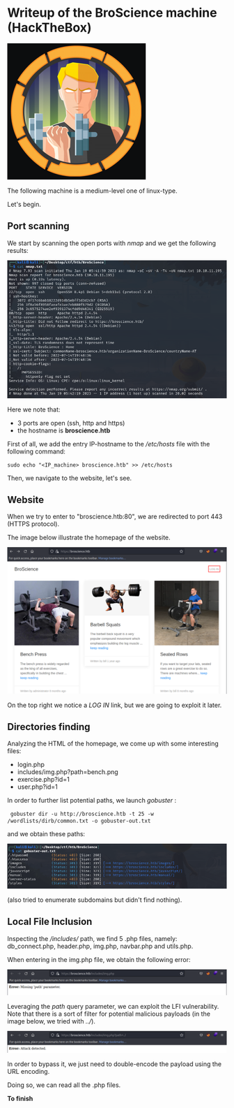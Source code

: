 # Writeup of the BroScience machine (HackTheBox)

![logo_machine](/images/htb_broscience/logo_machine.png?raw=true)

The following machine is a medium-level one of linux-type.

Let's begin.

## Port scanning

We start by scanning the open ports with *nmap* and we get the following results:

![nmap_results](/images/htb_broscience/nmap.png?raw=true)

Here we note that:
  * 3 ports are open (ssh, http and https)
  * the hostname is **broscience.htb**


First of all, we add the entry IP-hostname to the */etc/hosts* file with the following command:

```
sudo echo "<IP_machine> broscience.htb" >> /etc/hosts  
```

  
Then, we navigate to the website, let's see. 
 
## Website
 
When we try to enter to "broscience.htb:80", we are redirected to port 443 (HTTPS protocol).

The image below illustrate the homepage of the website.

![homepage](/images/htb_broscience/homepage.png?raw=true)
 
 On the top right we notice a *LOG IN* link, but we are going to exploit it later. 
 
 
## Directories finding
 
Analyzing the HTML of the homepage, we come up with some interesting files:
 * login.php
 * includes/img.php?path=bench.png
 * exercise.php?id=1
 * user.php?id=1

 In order to further list potential paths, we launch *gobuster* :
 
 ```
  gobuster dir -u http://broscience.htb -t 25 -w /wordlists/dirb/common.txt -o gobuster-out.txt
 ```
 
and we obtain these paths:

![gobuster](/images/htb_broscience/gobuster.png?raw=true)

(also tried to enumerate subdomains but didn't find nothing).

## Local File Inclusion

Inspecting the */includes/* path, we find 5 .php files, namely: db_connect.php, header.php, img.php, navbar.php and utils.php.

When entering in the img.php file, we obtain the following error:

![missing_path](/images/htb_broscience/img_php_missing_path.png?raw=true)

Leveraging the *path* query parameter, we can exploit the LFI vulnerability. Note that there is a sort of filter for potential malicious payloads (in the image below, we tried with *../*).

![filter_payload](/images/htb_broscience/filter_img_php.png)

In order to bypass it, we just need to double-encode the payload using the URL encoding.

Doing so, we can read all the .php files.

**To finish**
